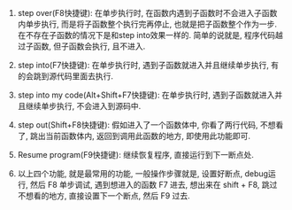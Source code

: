 1. step over(F8快捷键): 在单步执行时, 在函数内遇到子函数时不会进入子函数内单步执行, 而是将子函数整个执行完再停止, 也就是把子函数整个作为一步. 在不存在子函数的情况下是和step into效果一样的. 简单的说就是, 程序代码越过子函数, 但子函数会执行, 且不进入.

2. step into(F7快捷键): 在单步执行时, 遇到子函数就进入并且继续单步执行, 有的会跳到源代码里面去执行.

3. step into my code(Alt+Shift+F7快捷键): 在单步执行时, 遇到子函数就进入并且继续单步执行, 不会进入到源码中.

4. step out(Shift+F8快捷键): 假如进入了一个函数体中, 你看了两行代码, 不想看了, 跳出当前函数体内, 返回到调用此函数的地方, 即使用此功能即可.

5. Resume program(F9快捷键): 继续恢复程序, 直接运行到下一断点处. 

6. 以上四个功能, 就是最常用的功能, 一般操作步骤就是, 设置好断点, debug运行, 然后 F8 单步调试, 遇到想进入的函数 F7 进去, 想出来在 shift + F8, 跳过不想看的地方, 直接设置下一个断点, 然后 F9 过去.